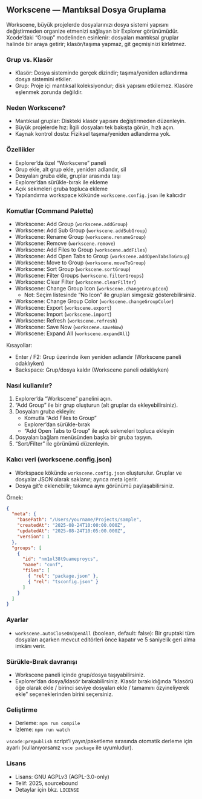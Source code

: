 ## Workscene — Mantıksal Dosya Gruplama

Workscene, büyük projelerde dosyalarınızı dosya sistemi yapısını değiştirmeden organize etmenizi sağlayan bir Explorer görünümüdür. Xcode’daki “Group” modelinden esinlenir: dosyaları mantıksal gruplar halinde bir araya getirir; klasör/taşıma yapmaz, git geçmişinizi kirletmez.

### Grup vs. Klasör
- Klasör: Dosya sisteminde gerçek dizindir; taşıma/yeniden adlandırma dosya sistemini etkiler.
- Grup: Proje içi mantıksal koleksiyondur; disk yapısını etkilemez. Klasöre eşlenmek zorunda değildir.

### Neden Workscene?
- Mantıksal gruplar: Diskteki klasör yapısını değiştirmeden düzenleyin.
- Büyük projelerde hız: İlgili dosyaları tek bakışta görün, hızlı açın.
- Kaynak kontrol dostu: Fiziksel taşıma/yeniden adlandırma yok.


### Özellikler
- Explorer’da özel “Workscene” paneli
- Grup ekle, alt grup ekle, yeniden adlandır, sil
- Dosyaları gruba ekle, gruplar arasında taşı
- Explorer’dan sürükle-bırak ile ekleme
- Açık sekmeleri gruba topluca ekleme
- Yapılandırma workspace kökünde `workscene.config.json` ile kalıcıdır

### Komutlar (Command Palette)
- Workscene: Add Group (`workscene.addGroup`)
- Workscene: Add Sub Group (`workscene.addSubGroup`)
- Workscene: Rename Group (`workscene.renameGroup`)
- Workscene: Remove (`workscene.remove`)
- Workscene: Add Files to Group (`workscene.addFiles`)
- Workscene: Add Open Tabs to Group (`workscene.addOpenTabsToGroup`)
- Workscene: Move to Group (`workscene.moveToGroup`)
- Workscene: Sort Group (`workscene.sortGroup`)
- Workscene: Filter Groups (`workscene.filterGroups`)
- Workscene: Clear Filter (`workscene.clearFilter`)
- Workscene: Change Group Icon (`workscene.changeGroupIcon`)
  - Not: Seçim listesinde “No Icon” ile grupları simgesiz gösterebilirsiniz.
- Workscene: Change Group Color (`workscene.changeGroupColor`)
- Workscene: Export (`workscene.export`)
- Workscene: Import (`workscene.import`)
- Workscene: Refresh (`workscene.refresh`)
- Workscene: Save Now (`workscene.saveNow`)
- Workscene: Expand All (`workscene.expandAll`)

Kısayollar:
- Enter / F2: Grup üzerinde iken yeniden adlandır (Workscene paneli odaklıyken)
- Backspace: Grup/dosya kaldır (Workscene paneli odaklıyken)

### Nasıl kullanılır?
1) Explorer’da “Workscene” panelini açın.
2) “Add Group” ile bir grup oluşturun (alt gruplar da ekleyebilirsiniz).
3) Dosyaları gruba ekleyin:
   - Komutla “Add Files to Group”
   - Explorer’dan sürükle-bırak
   - “Add Open Tabs to Group” ile açık sekmeleri topluca ekleyin
4) Dosyaları bağlam menüsünden başka bir gruba taşıyın.
5) “Sort/Filter” ile görünümü düzenleyin.

### Kalıcı veri (workscene.config.json)
- Workspace kökünde `workscene.config.json` oluşturulur. Gruplar ve dosyalar JSON olarak saklanır; ayrıca meta içerir.
- Dosya git’e eklenebilir; takımca aynı görünümü paylaşabilirsiniz.

Örnek:

```json
{
  "meta": {
    "basePath": "/Users/yourname/Projects/sample",
    "createdAt": "2025-08-24T10:00:00.000Z",
    "updatedAt": "2025-08-24T10:05:00.000Z",
    "version": 1
  },
  "groups": [
    {
      "id": "nm1ol38t9uameproycs",
      "name": "conf",
      "files": [
        { "rel": "package.json" },
        { "rel": "tsconfig.json" }
      ]
    }
  ]
}
```

### Ayarlar
- `workscene.autoCloseOnOpenAll` (boolean, default: false): Bir gruptaki tüm dosyaları açarken mevcut editörleri önce kapatır ve 5 saniyelik geri alma imkânı verir.

### Sürükle-Bırak davranışı
- Workscene paneli içinde grup/dosya taşıyabilirsiniz.
- Explorer’dan dosya/klasör bırakabilirsiniz. Klasör bırakıldığında “klasörü öğe olarak ekle / birinci seviye dosyaları ekle / tamamını özyineliyerek ekle” seçeneklerinden birini seçersiniz.

### Geliştirme
- Derleme: `npm run compile`
- İzleme: `npm run watch`

`vscode:prepublish` script’i yayın/paketleme sırasında otomatik derleme için ayarlı (kullanıyorsanız `vsce package` ile uyumludur).

### Lisans
- Lisans: GNU AGPLv3 (AGPL-3.0-only)
- Telif: 2025, sourcebound
- Detaylar için bkz. `LICENSE`
